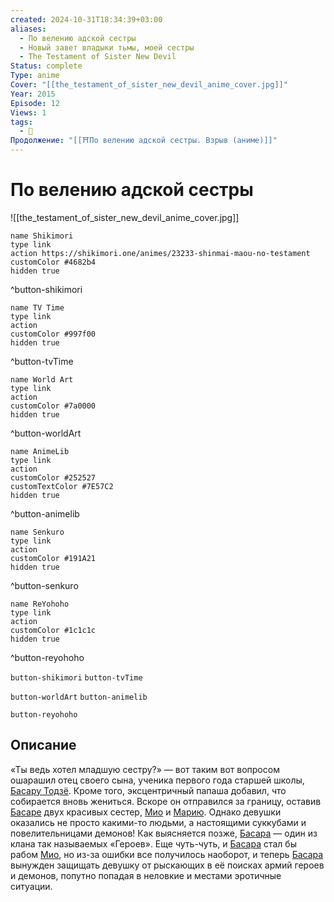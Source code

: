 ```yaml
---
created: 2024-10-31T18:34:39+03:00
aliases:
  - По велению адской сестры
  - Новый завет владыки тьмы, моей сестры
  - The Testament of Sister New Devil
Status: complete
Type: anime
Cover: "[[the_testament_of_sister_new_devil_anime_cover.jpg]]"
Year: 2015
Episode: 12
Views: 1
tags:
  - 🔞
Продолжение: "[[⛩️По велению адской сестры. Взрыв (аниме)]]"
---
```


# По велению адской сестры

![[the_testament_of_sister_new_devil_anime_cover.jpg]]

```button
name Shikimori
type link
action https://shikimori.one/animes/23233-shinmai-maou-no-testament
customColor #4682b4
hidden true
```
^button-shikimori

```button
name TV Time
type link
action 
customColor #997f00
hidden true
```
^button-tvTime

```button
name World Art
type link
action 
customColor #7a0000
hidden true
```
^button-worldArt

```button
name AnimeLib
type link
action 
customColor #252527
customTextColor #7E57C2
hidden true
```
^button-animelib

```button
name Senkuro
type link
action 
customColor #191A21
hidden true
```
^button-senkuro

```button
name ReYohoho
type link
action 
customColor #1c1c1c
hidden true
```
^button-reyohoho



`button-shikimori` `button-tvTime`

`button-worldArt` `button-animelib`

`button-reyohoho`

## Описание

«Ты ведь хотел младшую сестру?» — вот таким вот вопросом ошарашил отец своего сына, ученика первого года старшей школы, [Басару Тодзё](https://shikimori.one/characters/94339-basara-toujou). Кроме того, эксцентричный папаша добавил, что собирается вновь жениться. Вскоре он отправился за границу, оставив [Басаре](https://shikimori.one/characters/94339-basara-toujou) двух красивых сестер, [Мио](https://shikimori.one/characters/92789-mio-naruse) и [Марию](https://shikimori.one/characters/110933-maria-naruse). Однако девушки оказались не просто какими-то людьми, а настоящими суккубами и повелительницами демонов! Как выясняется позже, [Басара](https://shikimori.one/characters/94339-basara-toujou) — один из клана так называемых «Героев». Еще чуть-чуть, и [Басара](https://shikimori.one/characters/94339-basara-toujou) стал бы рабом [Мио](https://shikimori.one/characters/92789-mio-naruse), но из-за ошибки все получилось наоборот, и теперь [Басара](https://shikimori.one/characters/94339-basara-toujou) вынужден защищать девушку от рыскающих в её поисках армий героев и демонов, попутно попадая в неловкие и местами эротичные ситуации.
